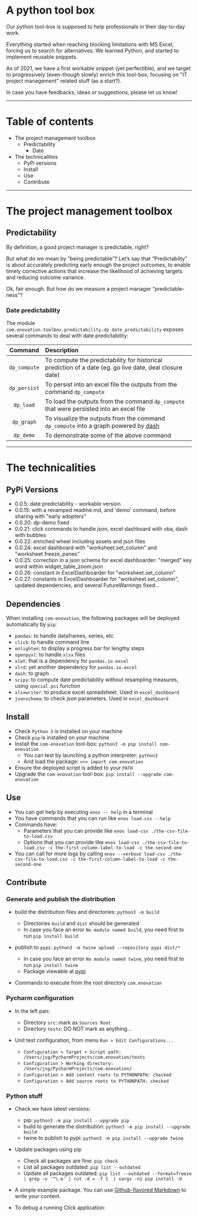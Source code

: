 # A python tool box

Our python tool-box is supposed to help professionals in their day-to-day work.

Everything started when reaching blocking limitations with MS Excel, forcing us to search for alternatives. We learned Python, and started to implement reusable snippets.

As of 2021, we have a first workable snippet (yet perfectible), and we target to progressively (even-though 
slowly) enrich this tool-box, focusing on "IT project management" related stuff (as a start?).

In case you have feedbacks, ideas or suggestions, please let us know!

---

# Table of contents

* The project management toolbox
  * Predictability
    * Date
* The technicalities
  * PyPi versions
  * Install
  * Use
  * Contribute

---

# The project management toolbox

## Predictability

By definition, a good project manager is predictable, right?

But what do we mean by “being predictable”?
Let’s say that “Predictabilty” is about accurately predicting early enough the project outcomes, to enable timely corrective actions that increase the likelihood of achieving targets and reducing outcome variance.

Ok, fair enough. But how do we measure a project manager “predictable-ness”?

### Date predictability

The module `com.enovation.toolbox.predictability.dp_date_predictability` exposes several commands to deal with date predictability:

|   Command    | Description                                                                                                    |
|:------------:|:---------------------------------------------------------------------------------------------------------------|
| `dp_compute` | To compute the predictability for historical prediction of a date (eg. go live date, deal closure date)        |
| `dp_persist` | To persist into an excel file the outputs from the command `dp_compute`                                        |
|  `dp_load`   | To load the outputs from the command `dp_compute` that were persisted into an excel file                       |
|  `dp_graph`  | To visualize the outputs from the command `dp_compute` into a graph powered by [dash](https://dash.plotly.com) |
|  `dp_demo`   | To demonstrate some of the above command                                                                       |

---

# The technicalities

## PyPi Versions

* 0.0.5: date predictability - workable version
* 0.0.15: with a revamped readme.md, and 'demo' command, before sharing with "early adopters"
* 0.0.20: dp-demo fixed
* 0.0.21: click commands to handle json, excel dashboard with vba, dash with bubbles
* 0.0.22: enriched wheel including assets and json files
* 0.0.24: excel dashboard with "worksheet.set_column" and "worksheet.freeze_panes"
* 0.0.25: correction in a json schema for excel dashboarder: "merged" key word within widget_table_zoom.json
* 0.0.26: constant in ExcelDashboarder for "worksheet.set_column"
* 0.0.27: constants in ExcelDashboarder for "worksheet.set_column", updated dependencies, and several FutureWarnings fixed...

## Dependencies

When installing `com-enovation`, the following packages will be deployed automatically by `pip`:
* `pandas`: to handle dataframes, series, etc
* `click`: to handle command line
* `enlighten`: to display a progress bar for lengthy steps
* `openpyxl`: to handle `xlsx` files
* `xlwt`: that is a dependency for `pandas.io.excel`
* `xlrd`: yet another dependency for `pandas.io.excel`
* `dash`: to graph
* `scipy`: to compute date predictability without resampling measures, using `special.psi` function
* `xlsxwriter`: to produce excel spreadsheet. Used in `excel_dashboard`
* `jsonschema`: to check json parameters. Used in `excel_dashboard`

## Install

* Check `Python 3` is installed on your machine
* Check `pip` is installed on your machine
* Install the `com-enovation` tool-box: `python3 -m pip install com-enovation`
  * You can test by launching a python interpreter: `python3`
  * And load the package: `>>> import com.enovation`
* Ensure the deployed script is added to your `PATH`
* Upgrade the `com-enovation` tool-box: `pip install --upgrade com-enovation`

## Use

* You can get help by executing `enov -- help` in a terminal
* You have commands that you can run like `enov load-csv --help`
* Commands have:
  * Parameters that you can provide like `enov load-csv ./the-csv-file-to-load.csv`
  * Options that you can provide like `enov load-csv ./the-csv-file-to-load.csv -c the-first-column-label-to-load -c the-second-one`
* You can call for more logs by calling `enov --verbose load-csv ./the-csv-file-to-load.csv -c the-first-column-label-to-load -c the-second-one`

## Contribute

### Generate and publish the distribution

* build the distribution files and directories: `python3 -m build`
  * Directories `build` and `dist` should be generated
  * In case you face an error `No module named build`, you need first to run `pip install build`
* publish to `pypi`: `python3 -m twine upload --repository pypi dist/*`
  * In case you face an error `No module named twine`, you need first to run `pip install twine`
  * Package viewable at [pypi](https://pypi.org/project/com-enovation)

* Commands to execute from the root directory `com.enovation`

### Pycharm configuration

* In the left pan:
  * Directory `src`: mark as `Sources Root`
  * Directory `tests`: DO NOT mark as anything...

* Unit test configuration, from menu `Run > Edit Configurations...`
  * `Configuration > Target > Script path: /Users/jsg/PycharmProjects/com.enovation/tests`
  * `Configuration > Working directory: /Users/jsg/PycharmProjects/com.enovation/`
  * `Configuration > Add content roots to PYTHONPATH: checked`
  * `Configuration > Add source roots to PYTHONPATH: checked`

### Python stuff

* Check we have latest versions:
  * pip: `python3 -m pip install --upgrade pip`
  * build to generate the distribution: `python3 -m pip install --upgrade build`
  * twine to publish to pypi: `python3 -m pip install --upgrade twine`

* Update packages using pip
  * Check all packages are fine: `pip check`
  * List all packages outdated: `pip list --outdated`
  * Update all packages outdated: `pip list --outdated --format=freeze | grep -v '^\-e' | cut -d = -f 1  | xargs -n1 pip install -U`
* A simple example package. You can use [Github-flavored Markdown](https://guides.github.com/features/mastering-markdown/) to write your content.

* To debug a running Click application: